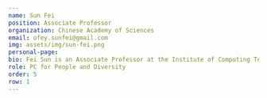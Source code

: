 ```yaml
---
name: Sun Fei
position: Associate Professor
organization: Chinese Academy of Sciences
email: ofey.sunfei@gmail.com
img: assets/img/sun-fei.png
personal-page: 
bio: Fei Sun is an Associate Professor at the Institute of Computing Technology, Chinese Academy of Sciences. His research spans recommender systems and natural language processing, with a particular emphasis on safety-oriented topics such as privacy, fairness, and interpretability. He has published over 60 papers in leading conferences and journals, including NeurIPS, ICML, and TOIS, and was awarded the Best Long Paper Runner Up at RecSys 2019. Before joining academia, he spent five years at Alibaba focusing on e-commerce recommendation. He has also contributed to the community by co-organizing workshops, including one at WSDM 2020 and WWW 2025.
role: PC for People and Diversity
order: 5
row: 1
---
```

